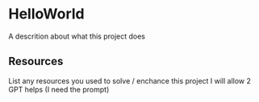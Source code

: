 # HelloWorld

A descrition about what this project does

## Resources
List any resources you used to solve / enchance this project
I will allow 2 GPT helps (I need the prompt)